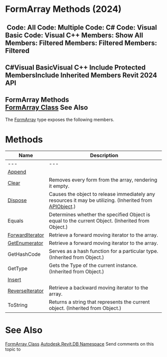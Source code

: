 # FormArray Methods (2024)

﻿
 Code: All Code: Multiple Code: C# Code: Visual Basic Code: Visual C++  Members: Show All Members: Filtered Members: Filtered Members: Filtered   
---  
C#Visual BasicVisual C++
Include Protected MembersInclude Inherited Members
Revit 2024 API  
---  
FormArray Methods  
[FormArray Class](24506527-802b-2487-919e-14a4a06f60be.md "FormArray Class") See Also  
---  
The [FormArray](24506527-802b-2487-919e-14a4a06f60be.md "FormArray Class") type exposes the following members.
# Methods
| Name | Description |
| --- | --- |
| --- | --- | --- |
| [Append](cc780649-eb3a-c883-1a87-467270faabf8.md "Append Method") |
| [Clear](acaf3bb9-6d94-fb42-6465-e4aaad9cbfc2.md "Clear Method") | Removes every form from the array, rendering it empty. |
| [Dispose](7c03212a-b587-1c89-3912-efea0d2619c5.md "Dispose Method") | Causes the object to release immediately any resources it may be utilizing. (Inherited from [APIObject](beb86ef5-39ad-3f0d-0cd9-0c929387a2bb.md "APIObject Class").) |
| Equals | Determines whether the specified Object is equal to the current Object. (Inherited from Object.) |
| [ForwardIterator](8bc5330b-a4d3-0d88-a343-e9be04d33429.md "ForwardIterator Method") | Retrieve a forward moving iterator to the array. |
| [GetEnumerator](baf60ab2-6e02-06b4-b82d-fda3df6843c1.md "GetEnumerator Method") | Retrieve a forward moving iterator to the array. |
| GetHashCode | Serves as a hash function for a particular type.  (Inherited from Object.) |
| GetType | Gets the Type of the current instance. (Inherited from Object.) |
| [Insert](d0c01311-3ff4-dc78-6352-deeb6ee9aa35.md "Insert Method") |
| [ReverseIterator](82d038e6-9a72-dda8-e0e7-a2b41c3e2640.md "ReverseIterator Method") | Retrieve a backward moving iterator to the array. |
| ToString | Returns a string that represents the current object. (Inherited from Object.) |

# See Also
[FormArray Class](24506527-802b-2487-919e-14a4a06f60be.md "FormArray Class")
[Autodesk.Revit.DB Namespace](87546ba7-461b-c646-cbb1-2cb8f5bff8b2.md "Autodesk.Revit.DB Namespace")
Send comments on this topic to 